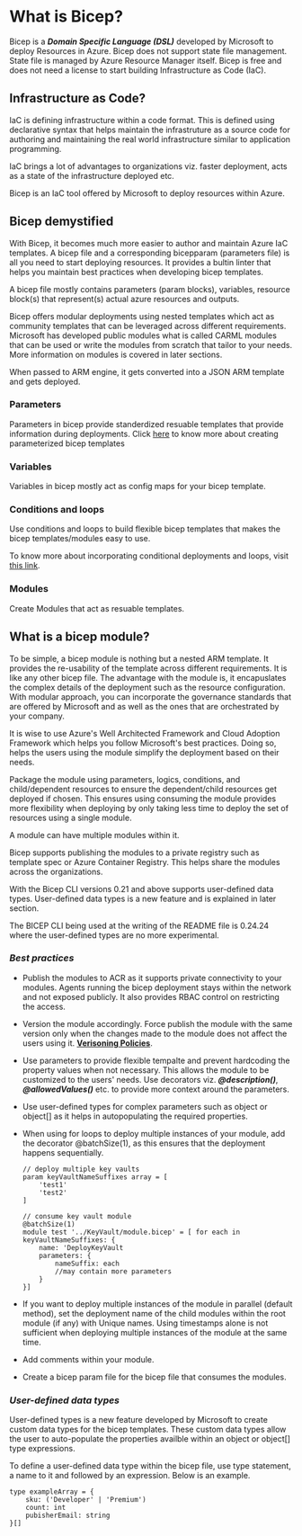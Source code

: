 # What is Bicep?

Bicep is a ***Domain Specific Language (DSL)*** developed by Microsoft to deploy Resources in Azure. Bicep does not support state file management. State file is managed by Azure Resource Manager itself. Bicep is free and does not need a license to start building Infrastructure as Code (IaC).

## Infrastructure as Code?

IaC is defining infrastructure within a code format. This is defined using declarative syntax that helps maintain the infrastruture as a source code for authoring and maintaining the real world infrastructure similar to application programming.

IaC brings a lot of advantages to organizations viz. faster deployment, acts as a state of the infrastructure deployed etc.

Bicep is an IaC tool offered by Microsoft to deploy resources within Azure.

## Bicep demystified

With Bicep, it becomes much more easier to author and maintain Azure IaC templates. A bicep file and a corresponding bicepparam (parameters file) is all you need to start deploying resources. It provides a bultin linter that helps you maintain best practices when developing bicep templates.

A bicep file mostly contains parameters (param blocks), variables, resource block(s) that represent(s) actual azure resources and outputs.

Bicep offers modular deployments using nested templates which act as community templates that can be leveraged across different requirements. Microsoft has developed public modules what is called CARML modules that can be used or write the modules from scratch that tailor to your needs. More information on modules is covered in later sections.

When passed to ARM engine, it gets converted into a JSON ARM template and gets deployed.

### Parameters

Parameters in bicep provide standerdized resuable templates that provide information during deployments. Click [here](https://learn.microsoft.com/en-us/training/modules/build-reusable-bicep-templates-parameters/) to know more about creating parameterized bicep templates

### Variables

Variables in bicep mostly act as config maps for your bicep template.

### Conditions and loops

Use conditions and loops to build flexible bicep templates that makes the bicep templates/modules easy to use.

To know more about incorporating conditional deployments and loops, visit [this link](https://learn.microsoft.com/en-us/training/modules/build-flexible-bicep-templates-conditions-loops/).

### Modules

Create Modules that act as resuable templates.

## What is a bicep module?

To be simple, a bicep module is nothing but a nested ARM template. It provides the re-usability of the template across different requirements. It is like any other bicep file. The advantage with the module is, it encapuslates the complex details of the deployment such as the resource configuration. With modular approach, you can incorporate the governance standards that are offered by Microsoft and as well as the ones that are orchestrated by your company.

It is wise to use Azure's Well Architected Framework and Cloud Adoption Framework which helps you follow Microsoft's best practices. Doing so, helps the users using the module simplify the deployment based on their needs.

Package the module using parameters, logics, conditions, and child/dependent resources to ensure the dependent/child resources get deployed if chosen. This ensures using consuming the module provides more flexibility when deploying by only taking less time to deploy the set of resources using a single module.

A module can have multiple modules within it.

Bicep supports publishing the modules to a private registry such as template spec or Azure Container Registry. This helps share the modules across the organizations.

With the Bicep CLI versions 0.21 and above supports user-defined data types. User-defined data types is a new feature and is explained in later section.

The BICEP CLI being used at the writing of the README file is 0.24.24 where the user-defined types are no more experimental.

### ***Best practices***

- Publish the modules to ACR as it supports private connectivity to your modules. Agents running the bicep deployment stays within the network and not exposed publicly. It also provides RBAC control on restricting the access.

- Version the module accordingly. Force publish the module with the same version only when the changes made to the module does not affect the users using it. [__Verisoning Policies__](https://learn.microsoft.com/en-us/training/modules/share-bicep-modules-using-private-registries/4-publish-module-private-registry?pivots=cli).

- Use parameters to provide flexible tempalte and prevent hardcoding the property values when not necessary. This allows the module to be customized to the users' needs. Use decorators viz. ___@description()___, ___@allowedValues()___ etc. to provide more context around the parameters.

- Use user-defined types for complex parameters such as object or object[] as it helps in autopopulating the required properties.

- When using for loops to deploy multiple instances of your module, add the decorator @batchSize(1), as this ensures that the deployment happens sequentially.

    ```bicep
    // deploy multiple key vaults
    param keyVaultNameSuffixes array = [
        'test1'
        'test2'
    ]

    // consume key vault module
    @batchSize(1)
    module test '../KeyVault/module.bicep' = [ for each in keyVaultNameSuffixes: {
        name: 'DeployKeyVault
        parameters: {
            nameSuffix: each
            //may contain more parameters
        }
    }]
    ```

- If you want to deploy multiple instances of the module in parallel (default method), set the deployment name of the child modules within the root module (if any) with Unique names. Using timestamps alone is not sufficient when deploying multiple instances of the module at the same time.

- Add comments within your module.

- Create a bicep param file for the bicep file that consumes the modules.


### ___User-defined data types___

User-defined types is a new feature developed by Microsoft to create custom data types for the bicep templates. These custom data types allow the user to auto-populate the properties availble within an object or object[] type expressions.

To define a user-defined data type within the bicep file, use type statement, a name to it and followed by an expression. Below is an example.

```bicep
type exampleArray = {
    sku: ('Developer' | 'Premium')
    count: int
    pubisherEmail: string
}[]
```

